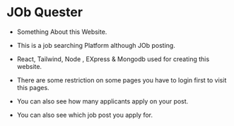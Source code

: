# JOb Quester

+ Something About this Website.

+ This is a job searching Platform although JOb posting.

+ React, Tailwind, Node , EXpress & Mongodb used for creating this website.

+ There are some restriction on some pages you have to login first to visit this pages.

+ You can also see how many applicants apply on your post.

+ You can also see which job post you apply for.  